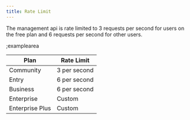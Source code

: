 ```yaml
---
title: Rate Limit
---
```


The management api is rate limited to 3 requests per second for users on the free plan and 6 requests per second for other users.

;examplearea

| Plan | Rate Limit |
|------|-----------|
| Community | 3 per second |
| Entry | 6 per second |
| Business | 6 per second |
| Enterprise | Custom |
| Enterprise Plus | Custom |